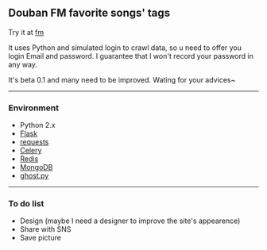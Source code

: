 ## Douban FM favorite songs' tags

Try it at [fm](http://fm.hustonline.net)

It uses Python and simulated login to crawl data, so u need to offer you login Email and password.
I guarantee that I won't record your password in any way.

It's beta 0.1 and many need to be improved. Wating for your advices~

---------

### Environment

+ Python 2.x
+ [Flask](http://flask.pocoo.org)
+ [requests](http://docs.python-requests.org/en/latest/)
+ [Celery](http://www.celeryproject.org)
+ [Redis](http://redis.io/)
+ [MongoDB](http://www.mongodb.org/)
+ [ghost.py](http://jeanphix.me/Ghost.py/)

---------

### To do list

+ Design (maybe I need a designer to improve the site's appearence)
+ Share with SNS
+ Save picture
